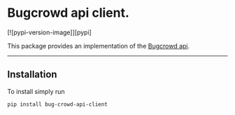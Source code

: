 # Bugcrowd api client.

[![pypi-version-image]][pypi]

This package provides an implementation of the [Bugcrowd api](https://docs.bugcrowd.com/v1.0/docs/bounty).

----

## Installation
To install simply run
```
pip install bug-crowd-api-client
```

